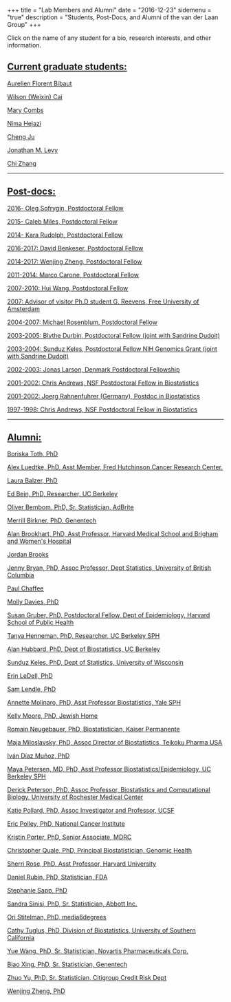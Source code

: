+++
title = "Lab Members and Alumni"
date = "2016-12-23"
sidemenu = "true"
description = "Students, Post-Docs, and Alumni of the van der Laan Group"
+++

Click on the name of any student for a bio, research interests, and other
information.

## <u>Current graduate students:<u/>

Aurelien Florent Bibaut

[Wilson (Weixin) Cai](https://www.stat.berkeley.edu/~wcai/)

Mary Combs

[Nima Hejazi](https://www.stat.berkeley.edu/~nhejazi/)

[Cheng Ju](http://www.stat.berkeley.edu/~cju/)

Jonathan M. Levy

Chi Zhang

---

## <u>Post-docs:<u/>

2016- Oleg Sofrygin, Postdoctoral Fellow

2015- Caleb Miles, Postdoctoral Fellow

2014- [Kara Rudolph](http://www.biostat.jhsph.edu/~krudolph/), Postdoctoral
Fellow

2016-2017: [David Benkeser](http://www.benkeserstatistics.com/), Postdoctoral
Fellow

2014-2017: Wenjing Zheng, Postdoctoral Fellow

2011-2014: [Marco Carone](http://www.marcocarone.com/), Postdoctoral Fellow

2007-2010: Hui Wang, Postdoctoral Fellow

2007: Advisor of visitor Ph.D student G. Reevens, Free University of Amsterdam

2004-2007: [Michael Rosenblum](https://www.stat.berkeley.edu/~laan/Students/Students_subpages/students_2010/MichaelRosenblum.html), Postdoctoral Fellow

2003-2005: Blythe Durbin, Postdoctoral Fellow (joint with Sandrine Dudoit)

2003-2004: Sunduz Keles, Postdoctoral Fellow NIH Genomics Grant (joint with Sandrine Dudoit)

2002-2003: Jonas Larson, Denmark Postdoctoral Fellowship

2001-2002: Chris Andrews, NSF Postdoctoral Fellow in Biostatistics

2001-2002: Joerg Rahnenfuhrer (Germany), Postdoc in Biostatistics

1997-1998: Chris Andrews, NSF Postdoctoral Fellow in Biostatistics

---

## <u>Alumni:<u/>

Boriska Toth, PhD

[Alex Luedtke, PhD](https://www.stat.berkeley.edu/~laan/Students/Students_subpages/students_2010/AlexLuedtke.html), Asst Member, Fred Hutchinson Cancer Research Center.

Laura Balzer, PhD

Ed Bein, PhD, Researcher, UC Berkeley

[Oliver Bembom](https://www.stat.berkeley.edu/~laan/Students/Students_subpages/students_2010/OliverBembom.html), PhD, Sr. Statistician, AdBrite

[Merrill Birkner](http://www.linkedin.com/pub/merrill-birkner/3/64/7b0), PhD,
Genentech

Alan Brookhart, PhD, Asst Professor, Harvard Medical School and Brigham and
Women's Hospital

Jordan Brooks

Jenny Bryan, PhD, Assoc Professor, Dept Statistics, University of British
Columbia

Paul Chaffee

Molly Davies, PhD

Susan Gruber, PhD, Postdoctoral Fellow, Dept of Epidemiology, Harvard School of
Public Health

Tanya Henneman, PhD, Researcher, UC Berkeley SPH

Alan Hubbard, PhD, Dept of Biostatistics, UC Berkeley

Sunduz Keles, PhD, Dept of Statistics, University of Wisconsin

Erin LeDell, PhD

Sam Lendle, PhD

Annette Molinaro, PhD, Asst Professor Biostatistics, Yale SPH

Kelly Moore, PhD, Jewish Home

Romain Neugebauer, PhD, Biostatistician, Kaiser Permanente

Maja Miloslavsky, PhD, Assoc Director of Biostatistics, Teikoku Pharma USA

Iván Díaz Muñoz, PhD

Maya Petersen, MD, PhD, Asst Professor Biostatistics/Epidemiology, UC Berkeley
SPH

Derick Peterson, PhD, Assoc Professor, Biostatistics and Computational Biology,
University of Rochester Medical Center

Katie Pollard, PhD, Assoc Investigator and Professor, UCSF

Eric Polley, PhD, National Cancer Institute

Kristin Porter, PhD, Senior Associate, MDRC

Christopher Quale, PhD, Principal Biostatistician, Genomic Health

Sherri Rose, PhD, Asst Professor, Harvard University

Daniel Rubin, PhD, Statistician, FDA

Stephanie Sapp, PhD

Sandra Sinisi, PhD, Sr. Statistician, Abbott Inc.

Ori Stitelman, PhD, media6degrees

Cathy Tuglus, PhD, Division of Biostatistics, University of Southern California

Yue Wang, PhD, Sr. Statistician, Novartis Pharmaceuticals Corp.

Biao Xing, PhD, Sr. Statistician, Genentech

Zhuo Yu, PhD, Sr. Statistician, Citigroup Credit Risk Dept

Wenjing Zheng, PhD
